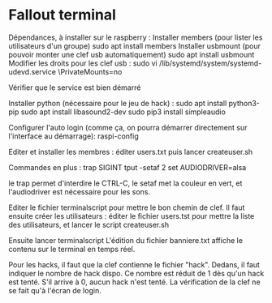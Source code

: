 # Fallout terminal

Dépendances, à installer sur le raspberry :
Installer members (pour lister les utilisateurs d'un groupe)
sudo apt install members
Installer usbmount (pour pouvoir monter une clef usb automatiquement)
sudo apt install usbmount
Modifier les droits pour les clef usb :
sudo vi /lib/systemd/system/systemd-udevd.service
\PrivateMounts=no

Vérifier que le service est bien démarré

Installer python (nécessaire pour le jeu de hack) :
sudo apt install python3-pip
sudo apt install libasound2-dev
sudo pip3 install simpleaudio

Configurer l'auto login (comme ça, on pourra démarrer directement sur l'interface au démarrage):
raspi-config

Editer et installer les membres :
éditer users.txt puis lancer createuser.sh

Commandes en plus :
trap SIGINT
tput -setaf 2
set AUDIODRIVER=alsa

le trap permet d'interdire le CTRL-C, le setaf met la couleur en vert, et l'audiodriver est nécessaire pour les sons.

Editer le fichier terminalscript pour mettre le bon chemin de clef.
Il faut ensuite créer les utilisateurs : éditer le fichier users.tst pour mettre la liste des utilisateurs, et lancer le script createuser.sh

Ensuite lancer terminalscript
L'édition du fichier banniere.txt affiche le contenu sur le terminal en temps réel.

Pour les hacks, il faut que la clef contienne le fichier "hack". Dedans, il faut indiquer le nombre de hack dispo.
Ce nombre est réduit de 1 dès qu'un hack est tenté. S'il arrive à 0, aucun hack n'est tenté.
La vérification de la clef ne se fait qu'à l'écran de login.
